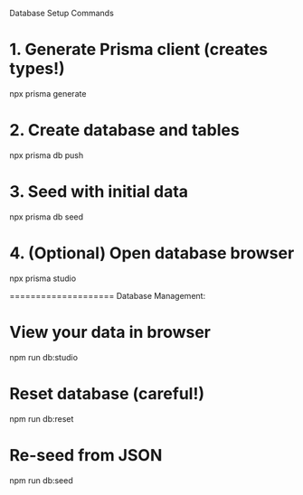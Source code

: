 Database Setup Commands

# 1. Generate Prisma client (creates types!)

npx prisma generate

# 2. Create database and tables

npx prisma db push

# 3. Seed with initial data

npx prisma db seed

# 4. (Optional) Open database browser

npx prisma studio

====================
Database Management:

# View your data in browser

npm run db:studio

# Reset database (careful!)

npm run db:reset

# Re-seed from JSON

npm run db:seed
